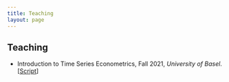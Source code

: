 ```yaml
---
title: Teaching
layout: page
---
```


<style>
    ul li { margin-bottom: 10px; }
</style>

<h2>Teaching</h2>

<ul>
	<li>Introduction to Time Series Econometrics, Fall 2021, <i>University of Basel</i>. [<a href="..\assets\script_itse.pdf">Script</a>] </li>
</ul>